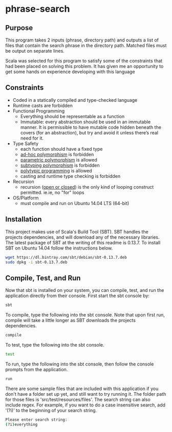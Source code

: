phrase-search
=============

## Purpose

This program takes 2 inputs (phrase, directory path) and outputs a list of files that contain the search phrase in the directory path.  Matched files must be output on separate lines.

Scala was selected for this program to satisfy some of the constraints that had been placed on solving this problem.  It has given me an opportunity to get some hands on experience developing with this language

## Constraints

* Coded in a statically compiled and type-checked language
* Runtime casts are forbidden
* Functional Programming
    * Everything should be representable as a function
    * Immutable: every abstraction should be used in an immutable manner. It is permissible to have mutable code hidden beneath the covers (for an abstraction), but try and avoid it unless there’s real need for it.
* Type Safety
    * each function should have a fixed type
    * [ad-hoc polymorphism][1] is forbidden
    * [parametric polymorphism][2] is allowed
    * [subtyping polymorphism][3] is forbidden
    * [polytypic programming][4] is allowed
    * casting and runtime type checking is forbidden
* Recursion
    * recursion ([open or closed][5]) is the only kind of looping construct permitted. ie.ie, no "for" loops
* OS/Platform
    * must compile and run on Ubuntu 14.04 LTS (64-bit)

## Installation

This project makes use of Scala's Build Tool (SBT).  SBT handles the projects dependencies, and will download any of the necessary libraries.  The latest package of SBT at the writing of this readme is 0.13.7. To install SBT on Ubuntu 14.04 follow the instructions below.

```bash
wget https://dl.bintray.com/sbt/debian/sbt-0.13.7.deb
sudo dpkg -i sbt-0.13.7.deb
```

## Compile, Test, and Run

Now that sbt is installed on your system, you can compile, test, and run the application directly from their console.  First start the sbt console by:

```bash
sbt
```

To compile, type the following into the sbt console. Note that upon first run, compile will take a little longer as SBT downloads the projects dependencies.

```bash
compile
```

To test, type the following into the sbt console.

```bash
test
```

To run, type the following into the sbt console, then follow the console prompts from the application.

```bash
run
```

There are some sample files that are included with this application if you don't have a folder set up yet, and still want to try running it.  The folder path for those files is 'src/test/resources/files'.
The search string can also include regex.  For example, if you want to do a case insensitive search, add '(?i)' to the beginning of your search string.

```bash
Please enter search string:
(?i)everything
```

[1]: http://en.wikipedia.org/wiki/Polymorphism_(computer_science)#Ad_hoc_polymorphism
[2]: http://en.wikipedia.org/wiki/Polymorphism_(computer_science)#Parametric_polymorphism
[3]: http://en.wikipedia.org/wiki/Polymorphism_(computer_science)#Subtyping
[4]: http://en.wikipedia.org/wiki/Polymorphism_(computer_science)#Polytypism
[5]: http://stackoverflow.com/questions/17803621/why-is-it-called-open-or-closed-recursion